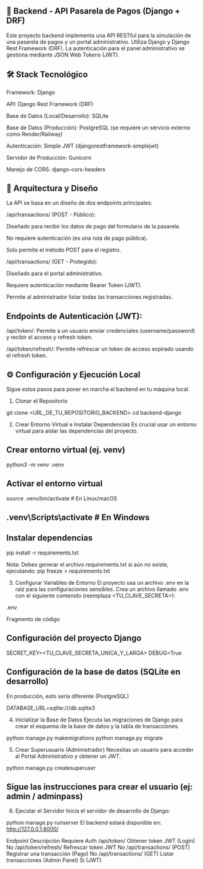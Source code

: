## 🚀 Backend - API Pasarela de Pagos (Django + DRF)
Este proyecto backend implementa una API RESTful para la simulación de una pasarela de pagos y un portal administrativo. Utiliza Django y Django Rest Framework (DRF). La autenticación para el panel administrativo se gestiona mediante JSON Web Tokens (JWT).

## 🛠️ Stack Tecnológico
Framework: Django 

API: Django Rest Framework (DRF)

Base de Datos (Local/Desarrollo): SQLite

Base de Datos (Producción): PostgreSQL (se requiere un servicio externo como Render/Railway)

Autenticación: Simple JWT (djangorestframework-simplejwt)

Servidor de Producción: Gunicorn

Manejo de CORS: django-cors-headers

## 🧠 Arquitectura y Diseño
La API se basa en un diseño de dos endpoints principales:

/api/transactions/ (POST - Público):

Diseñado para recibir los datos de pago del formulario de la pasarela.

No requiere autenticación (es una ruta de pago pública).

Solo permite el método POST para el registro.

/api/transactions/ (GET - Protegido):

Diseñado para el portal administrativo.

Requiere autenticación mediante Bearer Token (JWT).

Permite al administrador listar todas las transacciones registradas.

## Endpoints de Autenticación (JWT):

/api/token/: Permite a un usuario enviar credenciales (username/password) y recibir el access y refresh token.

/api/token/refresh/: Permite refrescar un token de acceso expirado usando el refresh token.

## ⚙️ Configuración y Ejecución Local
Sigue estos pasos para poner en marcha el backend en tu máquina local.

1. Clonar el Repositorio

git clone <URL_DE_TU_REPOSITORIO_BACKEND>
cd backend-django


2. Crear Entorno Virtual e Instalar Dependencias
Es crucial usar un entorno virtual para aislar las dependencias del proyecto.


## Crear entorno virtual (ej. venv)
python3 -m venv .venv

## Activar el entorno virtual
source .venv/bin/activate  # En Linux/macOS


## .venv\Scripts\activate   # En Windows


## Instalar dependencias
pip install -r requirements.txt

Nota: Debes generar el archivo requirements.txt si aún no existe, ejecutando: pip freeze > requirements.txt

3. Configurar Variables de Entorno
El proyecto usa un archivo .env en la raíz para las configuraciones sensibles. Crea un archivo llamado .env con el siguiente contenido (reemplaza <TU_CLAVE_SECRETA>):

.env

Fragmento de código
## Configuración del proyecto Django
SECRET_KEY=<TU_CLAVE_SECRETA_UNICA_Y_LARGA>
DEBUG=True

## Configuración de la base de datos (SQLite en desarrollo)
En producción, esto sería diferente (PostgreSQL)

DATABASE_URL=sqlite:///db.sqlite3


4. Inicializar la Base de Datos
Ejecuta las migraciones de Django para crear el esquema de la base de datos y la tabla de transacciones.


python manage.py makemigrations
python manage.py migrate



5. Crear Superusuario (Administrador)
Necesitas un usuario para acceder al Portal Administrativo y obtener un JWT.

python manage.py createsuperuser


## Sigue las instrucciones para crear el usuario (ej: admin / adminpass)

6. Ejecutar el Servidor
Inicia el servidor de desarrollo de Django:

python manage.py runserver
El backend estará disponible en: http://127.0.0.1:8000/

Endpoint	Descripción	Requiere Auth
/api/token/	Obtener token JWT (Login)	No
/api/token/refresh/	Refrescar token JWT	No
/api/transactions/ (POST)	Registrar una transacción (Pago)	No
/api/transactions/ (GET)	Listar transacciones (Admin Panel)	Sí (JWT)